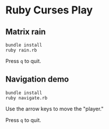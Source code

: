 # Ruby Curses Play

## Matrix rain

```
bundle install
ruby rain.rb
```

Press `q` to quit.

## Navigation demo

```
bundle install
ruby navigate.rb
```

Use the arrow keys to move the "player."

Press `q` to quit.
